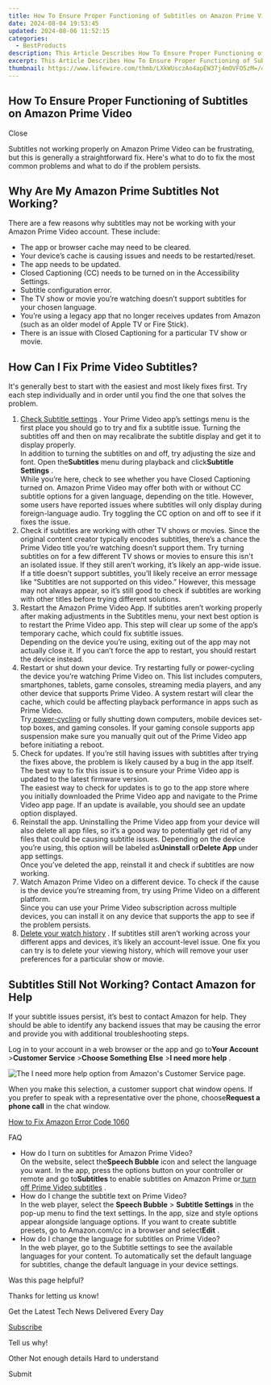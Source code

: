 ```yaml
---
title: How To Ensure Proper Functioning of Subtitles on Amazon Prime Video
date: 2024-08-04 19:53:45
updated: 2024-08-06 11:52:15
categories:
  - BestProducts
description: This Article Describes How To Ensure Proper Functioning of Subtitles on Amazon Prime Video
excerpt: This Article Describes How To Ensure Proper Functioning of Subtitles on Amazon Prime Video
thumbnail: https://www.lifewire.com/thmb/LXkWUsczAo4apEW37j4mOVFO5zM=/400x300/filters:no_upscale():max_bytes(150000):strip_icc():format(webp)/001_amazon-prime-video-subtitles-not-working-bb547377262c44ce8f73d09b7c0b617c.jpg
---
```


## How To Ensure Proper Functioning of Subtitles on Amazon Prime Video

Close 

 Subtitles not working properly on Amazon Prime Video can be frustrating, but this is generally a straightforward fix. Here's what to do to fix the most common problems and what to do if the problem persists.

##  Why Are My Amazon Prime Subtitles Not Working? 

 There are a few reasons why subtitles may not be working with your Amazon Prime Video account. These include:

* The app or browser cache may need to be cleared.
* Your device’s cache is causing issues and needs to be restarted/reset.
* The app needs to be updated.
* Closed Captioning (CC) needs to be turned on in the Accessibility Settings.
* Subtitle configuration error.
* The TV show or movie you’re watching doesn’t support subtitles for your chosen language.
* You’re using a legacy app that no longer receives updates from Amazon (such as an older model of Apple TV or Fire Stick).
* There is an issue with Closed Captioning for a particular TV show or movie.

##  How Can I Fix Prime Video Subtitles? 

 It's generally best to start with the easiest and most likely fixes first. Try each step individually and in order until you find the one that solves the problem.  

1. [ Check Subtitle settings](https://www.lifewire.com/turn-on-subtitles-amazon-prime-video-5198401) . Your Prime Video app’s settings menu is the first place you should go to try and fix a subtitle issue. Turning the subtitles off and then on may recalibrate the subtitle display and get it to display properly.  
 In addition to turning the subtitles on and off, try adjusting the size and font. Open the**Subtitles** menu during playback and click**Subtitle Settings** .  
 While you’re here, check to see whether you have Closed Captioning turned on. Amazon Prime Video may offer both with or without CC subtitle options for a given language, depending on the title. However, some users have reported issues where subtitles will only display during foreign-language audio. Try toggling the CC option on and off to see if it fixes the issue.
2. Check if subtitles are working with other TV shows or movies. Since the original content creator typically encodes subtitles, there’s a chance the Prime Video title you’re watching doesn’t support them. Try turning subtitles on for a few different TV shows or movies to ensure this isn't an isolated issue. If they still aren’t working, it’s likely an app-wide issue.  
 If a title doesn’t support subtitles, you’ll likely receive an error message like “Subtitles are not supported on this video.” However, this message may not always appear, so it’s still good to check if subtitles are working with other titles before trying different solutions.
3. Restart the Amazon Prime Video App. If subtitles aren’t working properly after making adjustments in the Subtitles menu, your next best option is to restart the Prime Video app. This step will clear up some of the app’s temporary cache, which could fix subtitle issues.  
 Depending on the device you’re using, exiting out of the app may not actually close it. If you can’t force the app to restart, you should restart the device instead.
4. Restart or shut down your device. Try restarting fully or power-cycling the device you’re watching Prime Video on. This list includes computers, smartphones, tablets, game consoles, streaming media players, and any other device that supports Prime Video. A system restart will clear the cache, which could be affecting playback performance in apps such as Prime Video.  
 Try[ power-cycling](https://www.lifewire.com/reboot-vs-reset-4157868) or fully shutting down computers, mobile devices set-top boxes, and gaming consoles. If your gaming console supports app suspension make sure you manually quit out of the Prime Video app before initiating a reboot.
5. Check for updates. If you’re still having issues with subtitles after trying the fixes above, the problem is likely caused by a bug in the app itself. The best way to fix this issue is to ensure your Prime Video app is updated to the latest firmware version.  
 The easiest way to check for updates is to go to the app store where you initially downloaded the Prime Video app and navigate to the Prime Video app page. If an update is available, you should see an update option displayed.
6. Reinstall the app. Uninstalling the Prime Video app from your device will also delete all app files, so it’s a good way to potentially get rid of any files that could be causing subtitle issues. Depending on the device you’re using, this option will be labeled as**Uninstall** or**Delete App** under app settings.  
 Once you’ve deleted the app, reinstall it and check if subtitles are now working.
7. Watch Amazon Prime Video on a different device. To check if the cause is the device you’re streaming from, try using Prime Video on a different platform.  
 Since you can use your Prime Video subscription across multiple devices, you can install it on any device that supports the app to see if the problem persists.
8. [ Delete your watch history](https://www.lifewire.com/how-to-delete-your-amazon-prime-watch-history-4843243) . If subtitles still aren’t working across your different apps and devices, it’s likely an account-level issue. One fix you can try is to delete your viewing history, which will remove your user preferences for a particular show or movie.

##  Subtitles Still Not Working? Contact Amazon for Help 

 If your subtitle issues persist, it’s best to contact Amazon for help. They should be able to identify any backend issues that may be causing the error and provide you with additional troubleshooting steps.  

 Log in to your account in a web browser or the app and go to**Your Account** \>**Customer Service** \>**Choose Something Else** \>**I need more help** .

![The I need more help option from Amazon's Customer Service page.](https://www.lifewire.com/thmb/C1ag63fGFiyquICq-cQ0D_mwOeU=/1500x0/filters:no_upscale():max_bytes(150000):strip_icc():format(webp)/001_fix-subtitles-not-working-amazon-prime-video-5198588-05f9298f01454fca811d8927f938be7d.jpg) 

 When you make this selection, a customer support chat window opens. If you prefer to speak with a representative over the phone, choose**Request a phone call** in the chat window.

[ How to Fix Amazon Error Code 1060 ](https://www.lifewire.com/fix-amazon-error-code-1060-4844590) 

 FAQ

* How do I turn on subtitles for Amazon Prime Video?  
 On the website, select the**Speech Bubble** icon and select the language you want. In the app, press the options button on your controller or remote and go to**Subtitles** to enable subtitles on Amazon Prime or[ turn off Prime Video subtitles](https://www.lifewire.com/turn-off-subtitles-amazon-prime-video-5198403) .
* How do I change the subtitle text on Prime Video?  
 In the web player, select the **Speech Bubble** \> **Subtitle Settings** in the pop-up menu to find the text settings. In the app, size and style options appear alongside language options. If you want to create subtitle presets, go to Amazon.com/cc in a browser and select**Edit** .
* How do I change the language for subtitles on Prime Video?  
 In the web player, go to the Subtitle settings to see the available languages for your content. To automatically set the default language for subtitles, change the default language in your device settings.

Was this page helpful?

Thanks for letting us know!

 Get the Latest Tech News Delivered Every Day

[ Subscribe ](https://www.lifewire.com/#) 

Tell us why!

 Other  Not enough details  Hard to understand 

 Submit 

<ins class="adsbygoogle"
     style="display:block"
     data-ad-format="autorelaxed"
     data-ad-client="ca-pub-7571918770474297"
     data-ad-slot="1223367746"></ins>



<ins class="adsbygoogle"
     style="display:block"
     data-ad-client="ca-pub-7571918770474297"
     data-ad-slot="8358498916"
     data-ad-format="auto"
     data-full-width-responsive="true"></ins>
